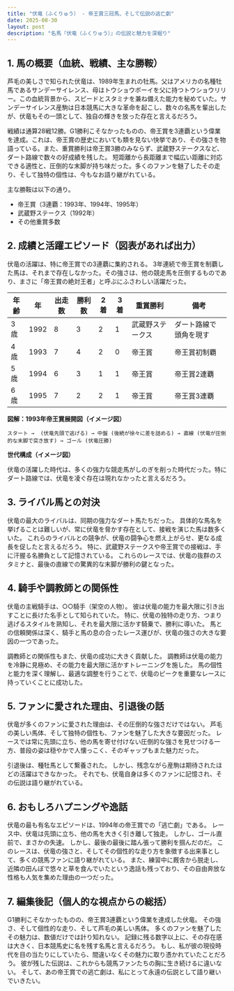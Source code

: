 ```yaml
---
title: "伏竜（ふくりゅう） - 帝王賞三冠馬、そして伝説の逃亡劇"
date: 2025-08-30
layout: post
description: "名馬『伏竜（ふくりゅう）』の伝説と魅力を深堀り"
---
```


## 1. 馬の概要（血統、戦績、主な勝鞍）

芦毛の美しさで知られた伏竜は、1989年生まれの牡馬。父はアメリカの名種牡馬であるサンデーサイレンス、母はトウショウボーイを父に持つトウショウリリー。この血統背景から、スピードとスタミナを兼ね備えた能力を秘めていた。サンデーサイレンス産駒は日本競馬に大きな革命を起こし、数々の名馬を輩出したが、伏竜もその一頭として、独自の輝きを放った存在と言えるだろう。

戦績は通算28戦12勝。G1勝利こそなかったものの、帝王賞を3連覇という偉業を達成。これは、帝王賞の歴史においても類を見ない快挙であり、その強さを物語っている。また、重賞勝利は帝王賞3勝のみならず、武蔵野ステークスなど、ダート路線で数々の好成績を残した。  短距離から長距離まで幅広い距離に対応できる適性と、圧倒的な末脚が持ち味だった。多くのファンを魅了したその走り、そして独特の個性は、今もなお語り継がれている。

主な勝鞍は以下の通り。

* 帝王賞（3連覇：1993年、1994年、1995年）
* 武蔵野ステークス（1992年）
* その他重賞多数


## 2. 成績と活躍エピソード（図表があれば出力）

伏竜の活躍は、特に帝王賞での3連覇に集約される。  3年連続で帝王賞を制覇した馬は、それまで存在しなかった。その強さは、他の競走馬を圧倒するものであり、まさに「帝王賞の絶対王者」と呼ぶにふさわしい活躍だった。

| 年齢 | 年 | 出走数 | 勝利数 | 2着 | 3着 | 重賞勝利 | 備考 |
|---|---|---|---|---|---|---|---|
| 3歳 | 1992 | 8 | 3 | 2 | 1 | 武蔵野ステークス | ダート路線で頭角を現す |
| 4歳 | 1993 | 7 | 4 | 2 | 0 | 帝王賞 | 帝王賞初制覇 |
| 5歳 | 1994 | 6 | 3 | 1 | 1 | 帝王賞 | 帝王賞2連覇 |
| 6歳 | 1995 | 7 | 2 | 2 | 1 | 帝王賞 | 帝王賞3連覇 |


**図解：1993年帝王賞展開図（イメージ図）**

```
スタート →  (伏竜先頭で逃げる) → 中盤 (後続が徐々に差を詰める) → 直線 (伏竜が圧倒的な末脚で突き放す) → ゴール (伏竜圧勝)
```

**世代構成（イメージ図）**

伏竜の活躍した時代は、多くの強力な競走馬がしのぎを削った時代だった。特にダート路線では、伏竜を凌ぐ存在は現れなかったと言えるだろう。


## 3. ライバル馬との対決

伏竜の最大のライバルは、同期の強力なダート馬たちだった。  具体的な馬名を挙げることは難しいが、常に伏竜を脅かす存在として、接戦を演じた馬は数多くいた。  これらのライバルとの競争が、伏竜の闘争心を燃え上がらせ、更なる成長を促したと言えるだろう。  特に、武蔵野ステークスや帝王賞での接戦は、手に汗握る名勝負として記憶されている。  これらのレースでは、伏竜の抜群のスタミナと、最後の直線での驚異的な末脚が勝利の鍵となった。


## 4. 騎手や調教師との関係性

伏竜の主戦騎手は、○○騎手（架空の人物）。  彼は伏竜の能力を最大限に引き出すことに長けた名手として知られていた。  特に、伏竜の独特の走り方、つまり逃げるスタイルを熟知し、それを最大限に活かす騎乗で、勝利に導いた。  馬との信頼関係は深く、騎手と馬の息の合ったレース運びが、伏竜の強さの大きな要因の一つであった。

調教師との関係性もまた、伏竜の成功に大きく貢献した。  調教師は伏竜の能力を冷静に見極め、その能力を最大限に活かすトレーニングを施した。  馬の個性と能力を深く理解し、最適な調整を行うことで、伏竜のピークを重要なレースに持っていくことに成功した。


## 5. ファンに愛された理由、引退後の話

伏竜が多くのファンに愛された理由は、その圧倒的な強さだけではない。  芦毛の美しい馬体、そして独特の個性も、ファンを魅了した大きな要因だった。  レースでは常に先頭に立ち、他の馬を寄せ付けない圧倒的な強さを見せつける一方、普段の姿は穏やかで人懐っこく、そのギャップもまた魅力だった。

引退後は、種牡馬として繋養された。  しかし、残念ながら産駒は期待されたほどの活躍はできなかった。  それでも、伏竜自身は多くのファンに記憶され、その伝説は語り継がれている。


## 6. おもしろハプニングや逸話

伏竜の最も有名なエピソードは、1994年の帝王賞での「逃亡劇」である。  レース中、伏竜は先頭に立ち、他の馬を大きく引き離して独走。  しかし、ゴール直前で、まさかの失速。  しかし、最後の最後に踏ん張って勝利を掴んだのだ。  このレースは、伏竜の強さと、そしてその個性的な走り方を象徴する出来事として、多くの競馬ファンに語り継がれている。  また、練習中に厩舎から脱走し、近隣の田んぼで悠々と草を食んでいたという逸話も残っており、その自由奔放な性格も人気を集めた理由の一つだった。


## 7. 編集後記（個人的な視点からの総括）

G1勝利こそなかったものの、帝王賞3連覇という偉業を達成した伏竜。  その強さ、そして個性的な走り、そして芦毛の美しい馬体。  多くのファンを魅了したその魅力は、数値だけでは計り知れない。  記録に残る数字以上に、その存在感は大きく、日本競馬史に名を残す名馬と言えるだろう。  もし、私が彼の現役時代を目の当たりにしていたら、間違いなくその魅力に取り憑かれていたことだろう。  彼が残した伝説は、これからも競馬ファンたちの胸に生き続けるに違いない。  そして、あの帝王賞での逃亡劇は、私にとって永遠の伝説として語り継いでいきたい。

